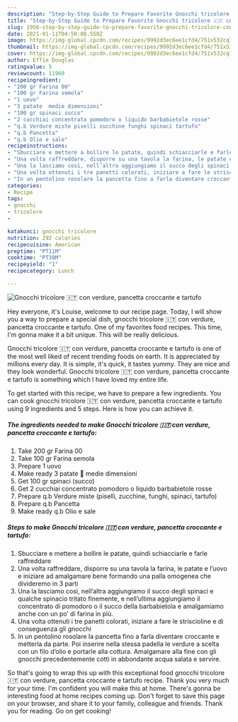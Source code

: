 ```yaml
---
description: "Step-by-Step Guide to Prepare Favorite Gnocchi tricolore 🇮🇹 con verdure, pancetta croccante e tartufo"
title: "Step-by-Step Guide to Prepare Favorite Gnocchi tricolore 🇮🇹 con verdure, pancetta croccante e tartufo"
slug: 1956-step-by-step-guide-to-prepare-favorite-gnocchi-tricolore-con-verdure-pancetta-croccante-e-tartufo
date: 2021-01-11T04:50:08.558Z
image: https://img-global.cpcdn.com/recipes/9992d3ec6ee1cfd4/751x532cq70/gnocchi-tricolore-🇮🇹-con-verdure-pancetta-croccante-e-tartufo-recipe-main-photo.jpg
thumbnail: https://img-global.cpcdn.com/recipes/9992d3ec6ee1cfd4/751x532cq70/gnocchi-tricolore-🇮🇹-con-verdure-pancetta-croccante-e-tartufo-recipe-main-photo.jpg
cover: https://img-global.cpcdn.com/recipes/9992d3ec6ee1cfd4/751x532cq70/gnocchi-tricolore-🇮🇹-con-verdure-pancetta-croccante-e-tartufo-recipe-main-photo.jpg
author: Effie Douglas
ratingvalue: 5
reviewcount: 11960
recipeingredient:
- "200 gr Farina 00"
- "100 gr Farina semola"
- "1 uovo"
- "3 patate  medie dimensioni"
- "100 gr spinaci succo"
- "2 cucchiai concentrato pomodoro o liquido barbabietole rosse"
- "q.b Verdure miste piselli zucchine funghi spinaci tartufo"
- "q.b Pancetta"
- "q.b Olio e sale"
recipeinstructions:
- "Sbucciare e mettere a bollire le patate, quindi schiacciarle e farle raffreddare"
- "Una volta raffreddare, disporre su una tavola la farina, le patate e l’uovo e iniziare ad amalgamare bene formando una palla omogenea che divideremo in 3 parti"
- "Una la lasciamo così, nell’altra aggiungiamo il succo degli spinaci e qualche spinacio tritato finemente, e nell’ultima aggiungiamo il concentrato di pomodoro o il succo della barbabietola e amalgamiamo anche con un po’ di farina in più."
- "Una volta ottenuti i tre panetti colorati, iniziare a fare le striscioline e di conseguenza gli gnocchi"
- "In un pentolino rosolare la pancetta fino a farla diventare croccante e metterla da parte. Poi inserire nella stessa padella le verdure a scelta con un filo d’olio e portarle alla cottura. Amalgamare alla fine con gli gnocchi precedentemente cotti in abbondante acqua salata e servire."
categories:
- Recipe
tags:
- gnocchi
- tricolore
- 

katakunci: gnocchi tricolore  
nutrition: 292 calories
recipecuisine: American
preptime: "PT11M"
cooktime: "PT30M"
recipeyield: "1"
recipecategory: Lunch

---
```



![Gnocchi tricolore 🇮🇹 con verdure, pancetta croccante e tartufo](https://img-global.cpcdn.com/recipes/9992d3ec6ee1cfd4/751x532cq70/gnocchi-tricolore-🇮🇹-con-verdure-pancetta-croccante-e-tartufo-recipe-main-photo.jpg)

Hey everyone, it's Louise, welcome to our recipe page. Today, I will show you a way to prepare a special dish, gnocchi tricolore 🇮🇹 con verdure, pancetta croccante e tartufo. One of my favorites food recipes. This time, I'm gonna make it a bit unique. This will be really delicious.



Gnocchi tricolore 🇮🇹 con verdure, pancetta croccante e tartufo is one of the most well liked of recent trending foods on earth. It is appreciated by millions every day. It is simple, it's quick, it tastes yummy. They are nice and they look wonderful. Gnocchi tricolore 🇮🇹 con verdure, pancetta croccante e tartufo is something which I have loved my entire life.


To get started with this recipe, we have to prepare a few ingredients. You can cook gnocchi tricolore 🇮🇹 con verdure, pancetta croccante e tartufo using 9 ingredients and 5 steps. Here is how you can achieve it.

<!--inarticleads1-->

##### The ingredients needed to make Gnocchi tricolore 🇮🇹 con verdure, pancetta croccante e tartufo:

1. Take 200 gr Farina 00
1. Take 100 gr Farina semola
1. Prepare 1 uovo
1. Make ready 3 patate 🥔 medie dimensioni
1. Get 100 gr spinaci (succo)
1. Get 2 cucchiai concentrato pomodoro o liquido barbabietole rosse
1. Prepare q.b Verdure miste (piselli, zucchine, funghi, spinaci, tartufo)
1. Prepare q.b Pancetta
1. Make ready q.b Olio e sale




<!--inarticleads2-->

##### Steps to make Gnocchi tricolore 🇮🇹 con verdure, pancetta croccante e tartufo:

1. Sbucciare e mettere a bollire le patate, quindi schiacciarle e farle raffreddare
1. Una volta raffreddare, disporre su una tavola la farina, le patate e l’uovo e iniziare ad amalgamare bene formando una palla omogenea che divideremo in 3 parti
1. Una la lasciamo così, nell’altra aggiungiamo il succo degli spinaci e qualche spinacio tritato finemente, e nell’ultima aggiungiamo il concentrato di pomodoro o il succo della barbabietola e amalgamiamo anche con un po’ di farina in più.
1. Una volta ottenuti i tre panetti colorati, iniziare a fare le striscioline e di conseguenza gli gnocchi
1. In un pentolino rosolare la pancetta fino a farla diventare croccante e metterla da parte. Poi inserire nella stessa padella le verdure a scelta con un filo d’olio e portarle alla cottura. Amalgamare alla fine con gli gnocchi precedentemente cotti in abbondante acqua salata e servire.




So that's going to wrap this up with this exceptional food gnocchi tricolore 🇮🇹 con verdure, pancetta croccante e tartufo recipe. Thank you very much for your time. I'm confident you will make this at home. There's gonna be interesting food at home recipes coming up. Don't forget to save this page on your browser, and share it to your family, colleague and friends. Thank you for reading. Go on get cooking!
